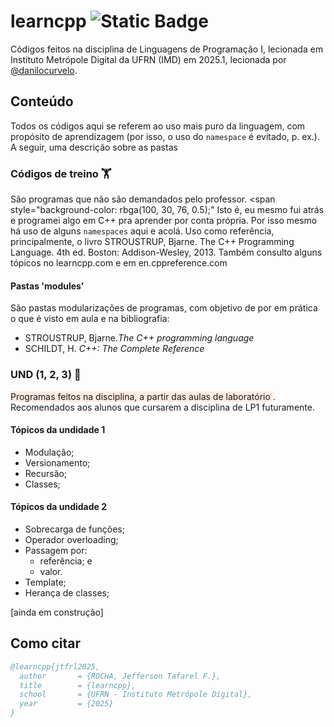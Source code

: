 # learncpp ![Static Badge](https://img.shields.io/badge/learning-black?style=plastic&logo=cplusplus&logoColor=blue&logoSize=auto&labelColor=black&color=004012)

Códigos feitos na disciplina de Linguagens de Programação I, lecionada em Instituto Metrópole Digital da UFRN (IMD) em 2025.1, lecionada por [@danilocurvelo](https://github.com/danilocurvelo).

## Conteúdo
Todos os códigos aqui se referem ao uso mais puro da linguagem, com propósito de aprendizagem (por isso, o uso do ```namespace``` é evitado, p. ex.). A seguir, uma descrição sobre as pastas

### Códigos de treino 🏋️
São programas que não são demandados pelo professor. <span style="background-color: rbga(100, 30, 76, 0.5);" Isto é, eu mesmo fui atrás e programei algo em C++ pra aprender por conta própria. Por isso mesmo há uso de alguns ```namespaces``` aqui e acolá. </span> Uso como referência, principalmente, o livro STROUSTRUP, Bjarne. The C++ Programming Language. 4th ed. Boston: Addison-Wesley, 2013. Também consulto alguns tópicos no learncpp.com e em en.cppreference.com

<!-- <span style="color:red;">your text here > </span> -->

#### Pastas 'modules'
São pastas modularizações de programas, com objetivo de por em prática o que é visto em aula e na bibliografia:

* STROUSTRUP, Bjarne._The C++ programming language_
* SCHILDT, H. _C++: The Complete Reference_

### UND (1, 2, 3) 🎯
<text style="background-color:rgba(255, 205, 176, 0.39);"> Programas feitos na disciplina, a partir das aulas de laboratório </text>. Recomendados aos alunos que cursarem a disciplina de LP1 futuramente.  

#### Tópicos da undidade 1
- Modulação;
- Versionamento;
- Recursão;
- Classes;

#### Tópicos da undidade 2
- Sobrecarga de funções;
- Operador overloading;
- Passagem por:
  - referência; e
  - valor.
- Template;
- Herança de classes;


[ainda em construção]


## Como citar 
``` bibtex
@learncpp{jtfrl2025,
  author       = {ROCHA, Jefferson Tafarel F.},
  title        = {learncpp},
  school       = {UFRN - Instituto Metrópole Digital},
  year         = {2025}
}
```



